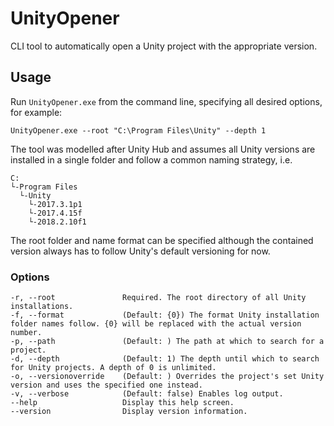 # UnityOpener
CLI tool to automatically open a Unity project with the appropriate version.

## Usage
Run `UnityOpener.exe` from the command line, specifying all desired options, for example:
```
UnityOpener.exe --root "C:\Program Files\Unity" --depth 1
```

The tool was modelled after Unity Hub and assumes all Unity versions are installed in a single folder and follow a common naming strategy, i.e.
```
C:
└-Program Files
  └-Unity
    └-2017.3.1p1
    └-2017.4.15f
    └-2018.2.10f1
```
The root folder and name format can be specified although the contained version always has to follow Unity's default versioning for now.

### Options
```
-r, --root               Required. The root directory of all Unity installations.
-f, --format             (Default: {0}) The format Unity installation folder names follow. {0} will be replaced with the actual version number.
-p, --path               (Default: ) The path at which to search for a project.
-d, --depth              (Default: 1) The depth until which to search for Unity projects. A depth of 0 is unlimited.
-o, --versionoverride    (Default: ) Overrides the project's set Unity version and uses the specified one instead.
-v, --verbose            (Default: false) Enables log output.
--help                   Display this help screen.
--version                Display version information.
```